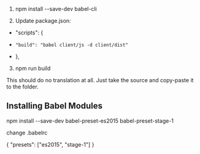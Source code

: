 1. npm install --save-dev babel-cli

2. Update package.json:

+   "scripts": {
+     "build": "babel client/js -d client/dist"
+   },

3. npm run build

This should do no translation at all. Just take the source and copy-paste it to the folder.

Installing Babel Modules
-----------------

npm install --save-dev babel-preset-es2015 babel-preset-stage-1

change .babelrc

{
  "presets": ["es2015", "stage-1"]
}